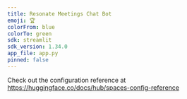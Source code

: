 ```yaml
---
title: Resonate Meetings Chat Bot
emoji: 🏆
colorFrom: blue
colorTo: green
sdk: streamlit
sdk_version: 1.34.0
app_file: app.py
pinned: false
---
```


Check out the configuration reference at https://huggingface.co/docs/hub/spaces-config-reference
